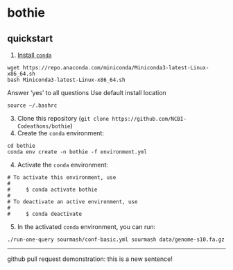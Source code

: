 # bothie

## quickstart

1. [Install `conda`](https://bioconda.github.io/user/install.html#install-conda)

```
wget https://repo.anaconda.com/miniconda/Miniconda3-latest-Linux-x86_64.sh
bash Miniconda3-latest-Linux-x86_64.sh
```
Answer ‘yes’ to all questions
Use default install location
```
source ~/.bashrc
```

3. Clone this repository (`git clone https://github.com/NCBI-Codeathons/bothie`)
4. Create the `conda` environment:

```
cd bothie
conda env create -n bothie -f environment.yml
```

4. Activate the `conda` environment:
```
# To activate this environment, use
#
#     $ conda activate bothie
#
# To deactivate an active environment, use
#
#     $ conda deactivate
```

5. In the activated `conda` environment, you can run:

```
./run-one-query sourmash/conf-basic.yml sourmash data/genome-s10.fa.gz
```

---

github pull request demonstration: this is a new sentence!
